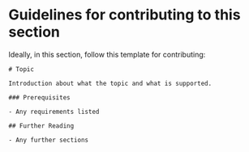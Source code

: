 # Guidelines for contributing to this section

Ideally, in this section, follow this template for contributing:

    # Topic

    Introduction about what the topic and what is supported.

    ### Prerequisites

    - Any requirements listed

    ## Further Reading

    - Any further sections
